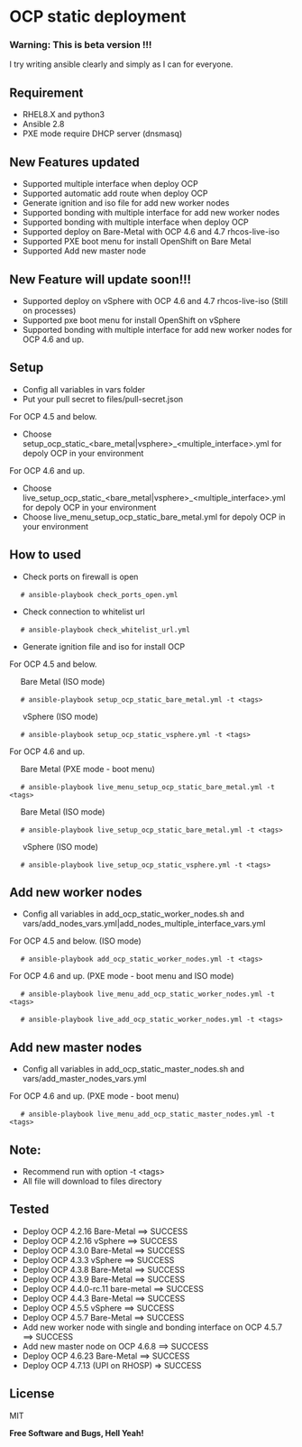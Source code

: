 # OCP static deployment
### Warning: This is beta version !!!  
I try writing ansible clearly and simply as I can for everyone.

## Requirement
- RHEL8.X and python3
- Ansible 2.8
- PXE mode require DHCP server (dnsmasq)

## New Features updated
- Supported multiple interface when deploy OCP
- Supported automatic add route when deploy OCP
- Generate ignition and iso file for add new worker nodes
- Supported bonding with multiple interface for add new worker nodes
- Supported bonding with multiple interface when deploy OCP
- Supported deploy on Bare-Metal with OCP 4.6 and 4.7 rhcos-live-iso
- Supported PXE boot menu for install OpenShift on Bare Metal
- Supported Add new master node 

## New Feature will update soon!!!
- Supported deploy on vSphere with OCP 4.6 and 4.7 rhcos-live-iso (Still on processes)
- Supported pxe boot menu for install OpenShift on vSphere
- Supported bonding with multiple interface for add new worker nodes for OCP 4.6 and up.

## Setup
- Config all variables in vars folder
- Put your pull secret to files/pull-secret.json

For OCP 4.5 and below.
- Choose setup_ocp_static_<bare_metal|vsphere>\_<multiple_interface>.yml for depoly OCP in your environment
<!--- - Change template for bare-metal or VMware in setup_ocp_static.yml at task "Create install-config.yaml file" -->
For OCP 4.6 and up.
- Choose live_setup_ocp_static_<bare_metal|vsphere>\_<multiple_interface>.yml for depoly OCP in your environment
- Choose live_menu_setup_ocp_static_bare_metal.yml for depoly OCP in your environment

## How to used
- Check ports on firewall is open

&nbsp;&nbsp;&nbsp;&nbsp;&nbsp;```# ansible-playbook check_ports_open.yml```

- Check connection to whitelist url

&nbsp;&nbsp;&nbsp;&nbsp;&nbsp;```# ansible-playbook check_whitelist_url.yml```

- Generate ignition file and iso for install OCP

For OCP 4.5 and below.<br/>

&nbsp;&nbsp;&nbsp;&nbsp;&nbsp;Bare Metal (ISO mode)<br/>

&nbsp;&nbsp;&nbsp;&nbsp;&nbsp;```# ansible-playbook setup_ocp_static_bare_metal.yml -t <tags>```

&nbsp;&nbsp;&nbsp;&nbsp;&nbsp; vSphere (ISO mode)<br/>

&nbsp;&nbsp;&nbsp;&nbsp;&nbsp;```# ansible-playbook setup_ocp_static_vsphere.yml -t <tags>```

For OCP 4.6 and up.<br/>

&nbsp;&nbsp;&nbsp;&nbsp;&nbsp;Bare Metal (PXE mode - boot menu)<br/>

&nbsp;&nbsp;&nbsp;&nbsp;&nbsp;```# ansible-playbook live_menu_setup_ocp_static_bare_metal.yml -t <tags>```

&nbsp;&nbsp;&nbsp;&nbsp;&nbsp;Bare Metal (ISO mode)<br/>

&nbsp;&nbsp;&nbsp;&nbsp;&nbsp;```# ansible-playbook live_setup_ocp_static_bare_metal.yml -t <tags>```

&nbsp;&nbsp;&nbsp;&nbsp;&nbsp; vSphere (ISO mode)<br/>

&nbsp;&nbsp;&nbsp;&nbsp;&nbsp;```# ansible-playbook live_setup_ocp_static_vsphere.yml -t <tags>```

## Add new worker nodes
- Config all variables in add_ocp_static_worker_nodes.sh and vars/add_nodes_vars.yml|add_nodes_multiple_interface_vars.yml

For OCP 4.5 and below. (ISO mode)<br/>

&nbsp;&nbsp;&nbsp;&nbsp;&nbsp;```# ansible-playbook add_ocp_static_worker_nodes.yml -t <tags>```

For OCP 4.6 and up. (PXE mode - boot menu and ISO mode)<br/>

&nbsp;&nbsp;&nbsp;&nbsp;&nbsp;```# ansible-playbook live_menu_add_ocp_static_worker_nodes.yml -t <tags>```

&nbsp;&nbsp;&nbsp;&nbsp;&nbsp;```# ansible-playbook live_add_ocp_static_worker_nodes.yml -t <tags>```

## Add new master nodes
- Config all variables in add_ocp_static_master_nodes.sh and vars/add_master_nodes_vars.yml

For OCP 4.6 and up. (PXE mode - boot menu)<br/>

&nbsp;&nbsp;&nbsp;&nbsp;&nbsp;```# ansible-playbook live_menu_add_ocp_static_master_nodes.yml -t <tags>```


## Note: 
- Recommend run with option -t \<tags\>
- All file will download to files directory

## Tested
- Deploy OCP 4.2.16 Bare-Metal ==> SUCCESS
- Deploy OCP 4.2.16 vSphere    ==> SUCCESS
- Deploy OCP 4.3.0 Bare-Metal ==> SUCCESS
- Deploy OCP 4.3.3 vSphere    ==> SUCCESS
- Deploy OCP 4.3.8 Bare-Metal ==> SUCCESS
- Deploy OCP 4.3.9 Bare-Metal ==> SUCCESS
- Deploy OCP 4.4.0-rc.11 bare-metal ==> SUCCESS
- Deploy OCP 4.4.3 Bare-Metal ==> SUCCESS
- Deploy OCP 4.5.5 vSphere    ==> SUCCESS
- Deploy OCP 4.5.7 Bare-Metal ==> SUCCESS
- Add new worker node with single and bonding interface on OCP 4.5.7 ==> SUCCESS
- Add new master node on OCP 4.6.8 ==> SUCCESS
- Deploy OCP 4.6.23 Bare-Metal ==> SUCCESS
- Deploy OCP 4.7.13 (UPI on RHOSP)  => SUCCESS

License
----

MIT

**Free Software and Bugs, Hell Yeah!**

